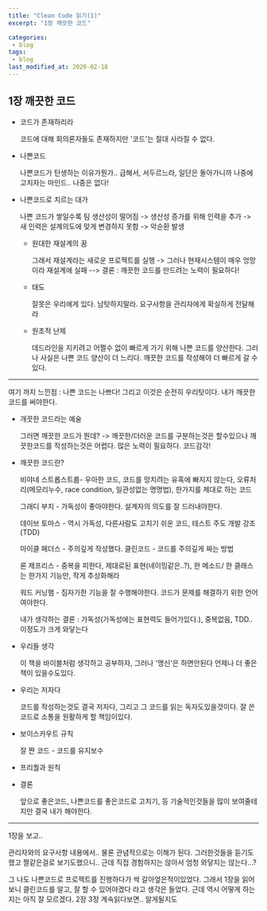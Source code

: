 ```yaml
---
title: "Clean Code 읽기(1)"
excerpt: "1장 깨끗한 코드"

categories:
 - blog
tags:
 - blog
last_modified_at: 2020-02-18
---
```




## 1장 깨끗한 코드

* 코드가 존재하리라

  코드에 대해 회의론자들도 존재하지만 '코드'는 절대 사라질 수 없다.

* 나쁜코드

  나쁜코드가 탄생하는 이유가뭔가.. 급해서, 서두르느라, 일단은 돌아가니까 나중에 고치자는 마인드.. 나중은 없다!

* 나쁜코드로 치르는 대가

  나쁜 코드가 쌓일수록 팀 생산성이 떨어짐 -> 생산성 증가를 위해 인력을 추가 -> 새 인력은 설계의도에 맞게 변경하지 못함 -> 악순환 발생

  * 원대한 재설계의 꿈

    그래서 재설계라는 새로운 프로젝트를 실행 -> 그러나 현재시스템이 매우 엉망이라 재설계에 실패 --> 결론 : 깨끗한 코드를 만드려는 노력이 필요하다!

  * 태도

    잘못은 우리에게 있다. 남탓하지말라. 요구사항을 관리자에게 확실하게 전달해라

  * 원초적 난제

    데드라인을 지키려고 어쩔수 없이 빠르게 가기 위해 나쁜 코드를 양산한다. 그러나 사실은 나쁜 코드 양산이 더 느리다. 깨끗한 코드를 작성해야 더 빠르게 갈 수 있다.

---

여기 까지 느낀점 : 나쁜 코드는 나쁘다! 그리고 이것은 순전히 우리탓이다. 내가 깨끗한 코드를 써야한다.

* 개끗한 코드라는 예술

  그러면 깨끗한 코드가 뭔데? -> 깨끗한/더러운 코드를 구분하는것은 할수있으나 깨끗한코드를 작성하는것은 어렵다. 많은 노력이 필요하다. 코드감각!

* 깨끗한 코드란?

  비야네 스트롭스트룹- 우아한 코드, 코드를 망치려는 유혹에 빠지지 않는다, 오류처리(메모리누수, race condition, 일관성없는 명명법), 한가지를 제대로 하는 코드

  그래디 부치 - 가독성이 좋아야한다. 설계자의 의도를 잘 드러내야한다.

  데이브 토마스 - 역시 가독성, 다른사람도 고치기 쉬운 코드, 테스트 주도 개발 강조(TDD)

  마이클 페더스 - 주의깊게 작성했다. 클린코드 - 코드를 주의깊게 짜는 방법

  론 제프리스 - 중복을 피한다, 제대로된 표현(네이밍같은..?), 한 메소드/ 한 클래스는 한가지 기능만, 작게 추상화해라

  워드 커닝햄 - 짐자가한 기능을 잘 수행해야한다. 코드가 문제를 해결하기 위한 언어여야한다.

  내가 생각하는 결론 : 가독성(가독성에는 표현력도 들어가있다.), 중복없음, TDD.. 이정도가 크게 와닿는다

* 우리들 생각

  이 책을 바이블처럼 생각하고 공부하자, 그러나 '맹신'은 하면안된다 언제나 더 좋은 책이 있을수도있다. 

* 우리는 저자다

  코드를 작성하는것도 결국 저자다, 그리고 그 코드를 읽는 독자도있을것이다. 잘 쓴 코드로 소통을 원활하게 할 책임이있다.

* 보이스카우트 규칙

  잘 짠 코드 - 코드를 유지보수

* 프리퀄과 원칙

* 결론

  앞으로 좋은코드, 나쁜코드를 좋은코드로 고치기, 등 기술적인것들을 많이 보여줄테지만 결국 내가 해야한다.

---

1장을 보고..

관리자와의 요구사항 내용에서.. 물론 관념적으로는 이해가 된다. 그러한것들을 듣기도했고 짤같은걸로 보기도했으니.. 근데 직접 경험하지는 않아서 엄청 와닿지는 않는다...?

그 나도 나쁜코드로 프로젝트를 진행하다가 싹 갈아엎은적이있었다. 그래서 1장을 읽어보니 클린코드를 알고, 잘 할 수 있어야겠다 라고 생각은 들었다. 근데 역시 어떻게 하는지는 아직 잘 모르겠다. 2장 3장 계속읽다보면.. 알게될지도

